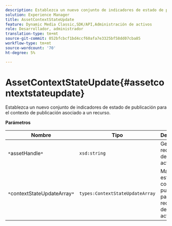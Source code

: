```yaml
---
description: Establezca un nuevo conjunto de indicadores de estado de publicación para el contexto de publicación asociado a un recurso.
solution: Experience Manager
title: AssetContextStateUpdate
feature: Dynamic Media Classic,SDK/API,Administración de activos
role: Desarrollador, administrador
translation-type: tm+mt
source-git-commit: 052bfcbcf1bd4ccf60afa7e3325bf58dd07cba85
workflow-type: tm+mt
source-wordcount: '70'
ht-degree: 5%

---
```



# AssetContextStateUpdate{#assetcontextstateupdate}

Establezca un nuevo conjunto de indicadores de estado de publicación para el contexto de publicación asociado a un recurso.

**Parámetros**

| Nombre | Tipo | Descripción |
|---|---|---|
| `*`assetHandle`*` | `xsd:string` | Gestione el recurso que desee actualizar. |
| `*`contextStateUpdateArray`*` | `types:ContextStateUpdateArray` | Matriz de estados de contacto de publicación para el recurso que desea actualizar. |

